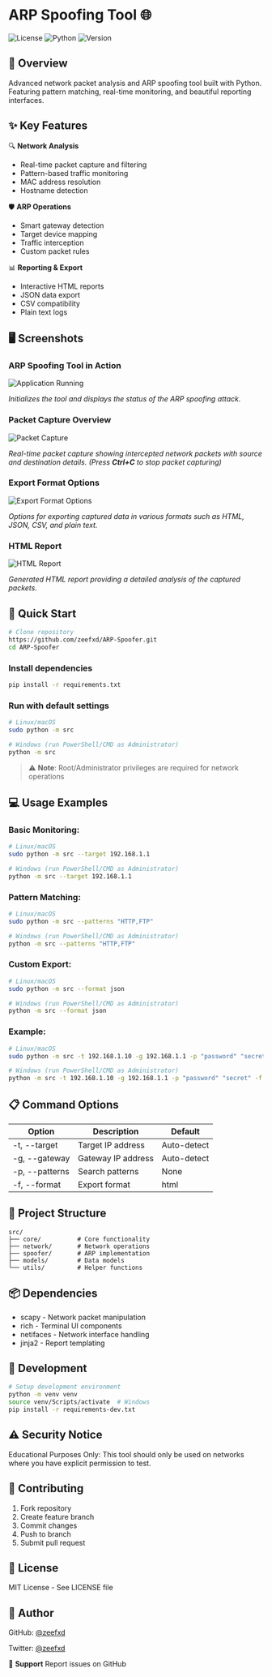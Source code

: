 # ARP Spoofing Tool 🌐

![License](https://img.shields.io/badge/license-MIT-blue.svg)
![Python](https://img.shields.io/badge/python-3.8+-orange.svg)
![Version](https://img.shields.io/badge/version-1.0.0-green.svg)

## 🎯 Overview
Advanced network packet analysis and ARP spoofing tool built with Python. Featuring pattern matching, real-time monitoring, and beautiful reporting interfaces.

## ✨ Key Features

🔍 **Network Analysis**
- Real-time packet capture and filtering
- Pattern-based traffic monitoring
- MAC address resolution
- Hostname detection

🛡️ **ARP Operations**
- Smart gateway detection
- Target device mapping
- Traffic interception
- Custom packet rules

📊 **Reporting & Export**
- Interactive HTML reports
- JSON data export
- CSV compatibility
- Plain text logs

## 🖥️ Screenshots

### ARP Spoofing Tool in Action

![Application Running](https://github.com/user-attachments/assets/338cf463-e9d3-4b49-8980-c1c21bad3036)

*Initializes the tool and displays the status of the ARP spoofing attack.*

### Packet Capture Overview

![Packet Capture](https://github.com/user-attachments/assets/7f34867a-d088-4ce1-9ded-ec7c595651f1)

*Real-time packet capture showing intercepted network packets with source and destination details. (Press **Ctrl+C** to stop packet capturing)* 

### Export Format Options

![Export Format Options](https://github.com/user-attachments/assets/dd164e81-62ff-4596-b2ba-196689833d78)

*Options for exporting captured data in various formats such as HTML, JSON, CSV, and plain text.*

### HTML Report

![HTML Report](https://github.com/user-attachments/assets/177ac313-68b5-49df-b5fd-2d993401ef5a)

*Generated HTML report providing a detailed analysis of the captured packets.*


## 🚀 Quick Start

```bash
# Clone repository
https://github.com/zeefxd/ARP-Spoofer.git
cd ARP-Spoofer
```

### Install dependencies
```bash
pip install -r requirements.txt
```

### Run with default settings
```bash
# Linux/macOS
sudo python -m src

# Windows (run PowerShell/CMD as Administrator)
python -m src
```

> ⚠️ **Note**: Root/Administrator privileges are required for network operations

## 💻 **Usage Examples**

### Basic Monitoring:
```bash
# Linux/macOS
sudo python -m src --target 192.168.1.1

# Windows (run PowerShell/CMD as Administrator)
python -m src --target 192.168.1.1
```

### Pattern Matching:
```bash
# Linux/macOS
sudo python -m src --patterns "HTTP,FTP"

# Windows (run PowerShell/CMD as Administrator)
python -m src --patterns "HTTP,FTP"
```

### Custom Export:
```bash
# Linux/macOS
sudo python -m src --format json

# Windows (run PowerShell/CMD as Administrator)
python -m src --format json
```

### Example:
```bash
# Linux/macOS
sudo python -m src -t 192.168.1.10 -g 192.168.1.1 -p "password" "secret" -f html

# Windows (run PowerShell/CMD as Administrator)
python -m src -t 192.168.1.10 -g 192.168.1.1 -p "password" "secret" -f html
```

## 📋 **Command Options**

| Option       | Description           | Default       |
|--------------|-----------------------|---------------|
| -t, --target | Target IP address     | Auto-detect   |
| -g, --gateway| Gateway IP address    | Auto-detect   |
| -p, --patterns| Search patterns      | None          |
| -f, --format | Export format         | html          |

## 📁 **Project Structure**
```
src/
├── core/          # Core functionality
├── network/       # Network operations
├── spoofer/       # ARP implementation
├── models/        # Data models
└── utils/         # Helper functions
```

## 📦 **Dependencies**
- scapy - Network packet manipulation
- rich - Terminal UI components
- netifaces - Network interface handling
- jinja2 - Report templating

## 🔧 **Development**
```bash
# Setup development environment
python -m venv venv
source venv/Scripts/activate  # Windows
pip install -r requirements-dev.txt
```

## ⚠️ **Security Notice**
Educational Purposes Only: This tool should only be used on networks where you have explicit permission to test.

## 🤝 **Contributing**
1. Fork repository
2. Create feature branch
3. Commit changes
4. Push to branch
5. Submit pull request

## 📜 **License**
MIT License - See LICENSE file

## 👤 **Author**
GitHub: [@zeefxd](https://github.com/zeefxd)

Twitter: [@zeefxd](https://x.com/zeefxd)

💬 **Support**
Report issues on GitHub
